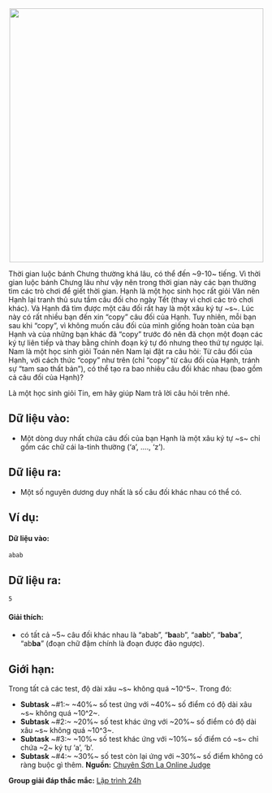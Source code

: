 <center><img src="/images/problems/376/DISTICH.jpg" width=500px></center>

Thời gian luộc bánh Chưng thường khá lâu, có thể đến ~9-10~ tiếng. Vì thời gian luộc bánh Chưng lâu như vậy nên trong thời gian này các bạn thường tìm các trò chơi để giết thời gian. Hạnh là một học sinh học rất giỏi Văn nên Hạnh lại tranh thủ sưu tầm câu đối cho ngày Tết (thay vì chơi các trò chơi khác). Và Hạnh đã tìm được một câu đối rất hay là một xâu ký tự ~s~. Lúc này có rất nhiều bạn đến xin “copy” câu đối của Hạnh. Tuy nhiên, mỗi bạn sau khi “copy”, vì không muốn câu đối của mình giống hoàn toàn của bạn Hạnh và của những bạn khác đã “copy” trước đó nên đã chọn một đoạn các ký tự liên tiếp và thay bằng chính đoạn ký tự đó nhưng theo thứ tự ngược lại. Nam là một học sinh giỏi Toán nên Nam lại đặt ra câu hỏi: Từ câu đối của Hạnh, với cách thức “copy” như trên (chỉ “copy” từ câu đối của Hạnh, tránh sự “tam sao thất bản”), có thể tạo ra bao nhiêu câu đối khác nhau (bao gồm cả câu đối của Hạnh)?

Là một học sinh giỏi Tin, em hãy giúp Nam trả lời câu hỏi trên nhé.

## Dữ liệu vào:
- Một dòng duy nhất chứa câu đối của bạn Hạnh là một xâu ký tự ~s~ chỉ gồm các chữ cái la-tinh thường (‘a’, …., ‘z’).

## Dữ liệu ra:
- Một số nguyên dương duy nhất là số câu đối khác nhau có thể có.

## Ví dụ:
#### Dữ liệu vào:
```
abab
```

## Dữ liệu ra:
```
5
```

#### Giải thích:
- có tất cả ~5~ câu đối khác nhau là “abab”, “**ba**ab”, “a**ab**b”, “**baba**”, “ab**ba**” (đoạn chữ đậm chính là đoạn được đảo ngược).

## Giới hạn:
Trong tất cả các test, độ dài xâu ~s~ không quá ~10^5~. Trong đó:
- **Subtask** ~\#1:~ ~40\%~ số test ứng với ~40\%~ số điểm có độ dài xâu ~s~ không quá ~10^2~.
- **Subtask** ~\#2:~ ~20\%~ số test khác ứng với ~20\%~ số điểm có độ dài xâu ~s~ không quá ~10^3~.
- **Subtask** ~\#3:~ ~10\%~ số test khác ứng với ~10\%~ số điểm có ~s~ chỉ chứa ~2~ ký tự ‘a’, ‘b’.
- **Subtask** ~\#4:~ ~30\%~ số test còn lại ứng với ~30\%~ số điểm không có ràng buộc gì thêm.
**Nguồn:** [Chuyên Sơn La Online Judge](http://csloj.ddns.net/)

**Group giải đáp thắc mắc:** [Lập trình 24h](https://www.facebook.com/groups/1386904321519984)